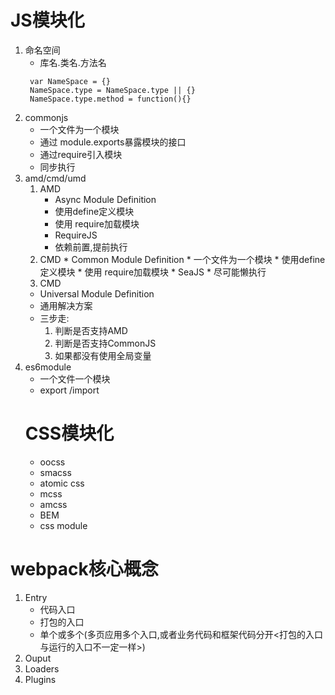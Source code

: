 # JS模块化
1. 命名空间
   * 库名.类名.方法名
   ```
    var NameSpace = {}
    NameSpace.type = NameSpace.type || {}
    NameSpace.type.method = function(){}
   ```
2. commonjs
    * 一个文件为一个模块
    * 通过 module.exports暴露模块的接口
    * 通过require引入模块
    * 同步执行
3. amd/cmd/umd
    1. AMD
       * Async Module Definition
       * 使用define定义模块
       * 使用 require加载模块
       * RequireJS
       * 依赖前置,提前执行
     2. CMD
       * Common Module Definition
       * 一个文件为一个模块
       * 使用define定义模块
       * 使用 require加载模块
       * SeaJS
       * 尽可能懒执行
    3. CMD
    * Universal Module Definition
    * 通用解决方案
    * 三步走:
        1. 判断是否支持AMD
        2. 判断是否支持CommonJS
        3. 如果都没有使用全局变量
4. es6module
   * 一个文件一个模块
   * export /import
   # CSS模块化
   * oocss
   * smacss
   * atomic css
   * mcss
   * amcss
   * BEM
   * css module
  # webpack核心概念
  1. Entry
     * 代码入口
     * 打包的入口
     * 单个或多个(多页应用多个入口,或者业务代码和框架代码分开<打包的入口与运行的入口不一定一样>)
  2. Ouput
  3. Loaders
  4. Plugins 